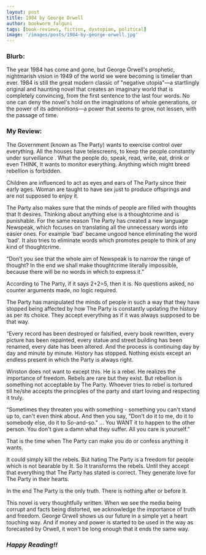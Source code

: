 ```yaml
---
layout: post
title: 1984 by George Orwell
author: bookworm_falguni
tags: [book-reviews, fiction, dystopian, political]
image: '/images/posts/1984-by-george-orwell.jpg'
---
```

### **Blurb:**
 The year 1984 has come and gone, but George Orwell's prophetic, nightmarish vision in 1949 of the world we were becoming is timelier than ever. 1984 is still the great modern classic of "negative utopia"—a startlingly original and haunting novel that creates an imaginary world that is completely convincing, from the first sentence to the last four words. No one can deny the novel's hold on the imaginations of whole generations, or the power of its admonitions—a power that seems to grow, not lessen, with the passage of time.

### **My Review:**
The Government (known as The Party) wants to exercise control over everything. All the houses have telescreens, to keep the people constantly under surveillance . What the people do, speak, read, write, eat, drink or even THINK, It wants to monitor everything. Anything which might breed rebellion is forbidden.

Children are influenced to act as eyes and ears of The Party since their early ages. Woman are taught to have sex just to produce offsprings and are not supposed to enjoy it.

The Party also makes sure that the minds of people are filled with thoughts that It desires. Thinking about anything else is a thoughtcrime and is punishable. For the same reason The Party has created a new language Newspeak, which focuses on translating all the unnecessary words into easier ones. For example 'bad' became ungood hence eliminating the word 'bad'. It also tries to eliminate words which promotes people to think of any kind of thoughtcrime.

“Don’t you see that the whole aim of Newspeak is to narrow the range of thought? In the end we shall make thoughtcrime literally impossible, because there will be no words in which to express it.”

According to The Party, if it says 2+2=5, then it is. No questions asked, no counter arguments made, no logic required.

The Party has manipulated the minds of people in such a way that they have stopped being affected by how The Party is constantly updating the history as per its choice. They accept everything as if it was always supposed to be that way.

“Every record has been destroyed or falsified, every book rewritten, every picture has been repainted, every statue and street building has been renamed, every date has been altered. And the process is continuing day by day and minute by minute. History has stopped. Nothing exists except an endless present in which the Party is always right.

Winston does not want to except this. He is a rebel. He realizes the importance of freedom. Rebels are rare but they exist. But rebellion is something not acceptable by The Party. Whoever tries to rebel is tortured till he/she accepts the principles of the party and start loving and respecting it truly.

“Sometimes they threaten you with something - something you can't stand up to, can't even think about. And then you say, "Don't do it to me, do it to somebody else, do it to So-and-so." ... You WANT it to happen to the other person. You don't give a damn what they suffer. All you care is yourself.”

That is the time when The Party can make you do or confess anything it wants.

It could simply kill the rebels. But hating The Party is a freedom for people which is not bearable by It. So It transforms the rebels. Until they accept that everything that The Party has stated is correct. They generate love for The Party in their hearts.

In the end The Party is the only truth. There is nothing after or before It.

This novel is very thoughtfully written. When we see the media being corrupt and facts being distorted, we acknowledge the importance of truth and freedom. George Orwell shows us our future in a simple yet a heart touching way. And if money and power is started to be used in the way as forecasted by Orwell, it won't be long enough that it ends the same way.

### ***Happy Reading!!***
